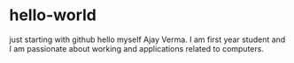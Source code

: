 # hello-world
just starting with github
hello myself Ajay Verma. I am first year student and I am passionate about working and applications related to computers.
